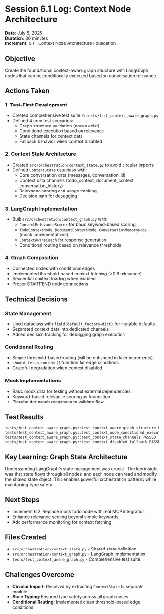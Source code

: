 # Session 6.1 Log: Context Node Architecture

**Date**: July 5, 2025  
**Duration**: 30 minutes  
**Increment**: 6.1 - Context Node Architecture Foundation

## Objective
Create the foundational context-aware graph structure with LangGraph nodes that can be conditionally executed based on conversation relevance.

## Actions Taken

### 1. Test-First Development
- Created comprehensive test suite in `tests/test_context_aware_graph.py`
- Defined 4 core test scenarios:
  - Graph structure validation (nodes exist)
  - Conditional execution based on relevance
  - State channels for context data
  - Fallback behavior when context disabled

### 2. Context State Architecture
- Created `src/orchestration/context_state.py` to avoid circular imports
- Defined `ContextState` dataclass with:
  - Core conversation data (messages, conversation_id)
  - Context data channels (todo_context, document_context, conversation_history)
  - Relevance scoring and usage tracking
  - Decision path for debugging

### 3. LangGraph Implementation
- Built `src/orchestration/context_graph.py` with:
  - `ContextRelevanceScorer` for basic keyword-based scoring
  - `TodoContextNode`, `DocumentContextNode`, `ConversationMemoryNode` (mock implementations)
  - `ContextAwareCoach` for response generation
  - Conditional routing based on relevance thresholds

### 4. Graph Composition
- Connected nodes with conditional edges
- Implemented threshold-based context fetching (>0.6 relevance)
- Sequential context loading when enabled
- Proper START/END node connections

## Technical Decisions

### State Management
- Used dataclass with `field(default_factory=dict)` for mutable defaults
- Separated context data into dedicated channels
- Added decision tracking for debugging graph execution

### Conditional Routing
- Simple threshold-based routing (will be enhanced in later increments)
- `should_fetch_context()` function for edge conditions
- Graceful degradation when context disabled

### Mock Implementations
- Basic mock data for testing without external dependencies
- Keyword-based relevance scoring as foundation
- Placeholder coach responses to validate flow

## Test Results
```bash
tests/test_context_aware_graph.py::test_context_aware_graph_structure PASSED
tests/test_context_aware_graph.py::test_context_node_conditional_execution PASSED  
tests/test_context_aware_graph.py::test_context_state_channels PASSED
tests/test_context_aware_graph.py::test_context_disabled_fallback PASSED
```

## Key Learning: Graph State Architecture
Understanding LangGraph's state management was crucial. The key insight was that state flows through all nodes, and each node can read and modify the shared state object. This enables powerful orchestration patterns while maintaining type safety.

## Next Steps
- Increment 6.2: Replace mock todo node with real MCP integration
- Enhance relevance scoring beyond simple keywords
- Add performance monitoring for context fetching

## Files Created
- `src/orchestration/context_state.py` - Shared state definition
- `src/orchestration/context_graph.py` - LangGraph implementation  
- `tests/test_context_aware_graph.py` - Comprehensive test suite

## Challenges Overcome
- **Circular Import**: Resolved by extracting `ContextState` to separate module
- **State Typing**: Ensured type safety across all graph nodes
- **Conditional Routing**: Implemented clean threshold-based edge conditions